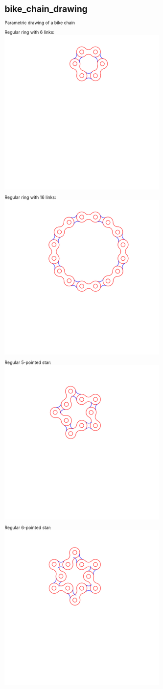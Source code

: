 # bike_chain_drawing
Parametric drawing of a bike chain

Regular ring with 6 links:
![Regular ring with 6 links](examples/six_links_ring.svg "Regular ring with 6 links")

Regular ring with 16 links:
![Regular ring with 16 links](examples/sixteen_links_ring.svg "Regular ring with 16 links")

Regular 5-pointed star:
![Regular 5-pointed star](examples/five_pointed_star.svg "Regular 5-pointed star")

Regular 6-pointed star:
![Regular 6-pointed star](examples/six_pointed_star.svg "Regular 6-pointed star")
